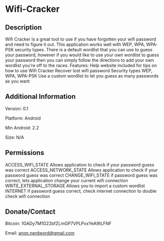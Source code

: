 Wifi-Cracker
============

Description
------------
Wifi Cracker is a great tool to use if you have forgotten your wifi password and need to figure it out. This application works well with WEP, WPA, WPA-PSK security types. There is a default wordlist that you can use to guess your password, however if you would like to use your own wordlist to guess your password then you can simply follow the directions to add your own wordlist you're off to the races.
Features:
Help website included for tips on how to use Wifi Cracker
Recover lost wifi password
Security types WEP, WPA, WPA-PSK
Use a custom wordlist to let you guess as many passwords as you want

Additional Information
------------
Version: 0.1

Platform: Android

Min Android: 2.2

Size: N/A

Permissions
------------
ACCESS_WIFI_STATE Allows application to check if your password guess was correct
ACCESS_NETWORK_STATE Allows application to check if your password guess was correct
CHANGE_WIFI_STATE if password guess was correct, lets application change your current wifi connection
WRITE_EXTERNAL_STORAGE Allows you to import a custom wordlist
INTERNET if password guess correct, check internet connection to double check wifi connection

Donate/Contact
------------

Bitcoin: 1GADy7M1G22bfZLmGP7VPLPxxYeA9tLFNF

Email: anon.nerdword@gmail.com
